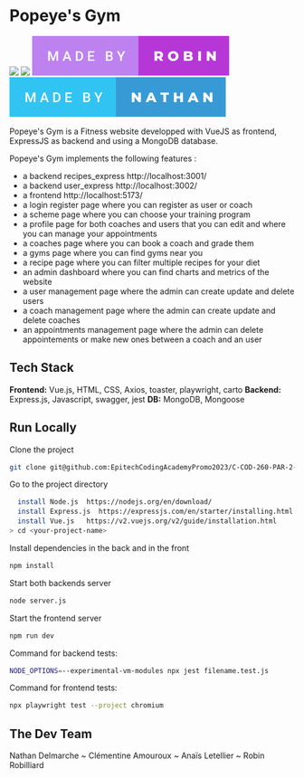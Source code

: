 # Popeye's Gym

![](./public/made-by-ana%C3%AFs.svg)
![](./public/made-by-cl%C3%A9mentine.svg)
![](./public/made-by-robin(2).svg)
![](./public/made-by-nathan.svg)


Popeye's Gym is a Fitness website developped with VueJS as frontend, ExpressJS as backend and using a MongoDB database.

Popeye's Gym implements the following features :
- a backend recipes_express http://localhost:3001/
- a backend user_express http://localhost:3002/
- a frontend http://localhost:5173/
- a login register page where you can register as user or coach
- a scheme page where you can choose your training program
- a profile page for both coaches and users that you can edit and where you can manage your appointments
- a coaches page where you can book a coach and grade them
- a gyms page where you can find gyms near you
- a recipe page where you can filter multiple recipes for your diet
- an admin dashboard where you can find charts and metrics of the website
- a user management page where the admin can create update and delete users
- a coach management page where the admin can create update and delete coaches
- an appointments management page where the admin can delete appointements or make new ones between a coach and an user


## Tech Stack
**Frontend:** Vue.js, HTML, CSS, Axios, toaster, playwright, carto
**Backend:** Express.js, Javascript, swagger, jest
**DB:** MongoDB, Mongoose

## Run Locally
Clone the project

```sh
git clone git@github.com:EpitechCodingAcademyPromo2023/C-COD-260-PAR-2-1-ecp-clementine.amouroux
```

Go to the project directory
```bash
  install Node.js  https://nodejs.org/en/download/
  install Express.js  https://expressjs.com/en/starter/installing.html
  install Vue.js   https://v2.vuejs.org/v2/guide/installation.html
> cd <your-project-name>
```

Install dependencies in the back and in the front
```sh
npm install
```

Start both backends server
```sh
node server.js
```

Start the frontend server
```sh
npm run dev
```

Command for backend tests:
```sh
NODE_OPTIONS=--experimental-vm-modules npx jest filename.test.js
```

Command for frontend tests:
```sh
npx playwright test --project chromium
```

## The Dev Team
Nathan Delmarche ~ Clémentine Amouroux ~ Anaïs Letellier ~ Robin Robilliard